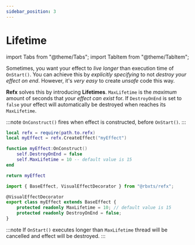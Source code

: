 ```yaml
---
sidebar_position: 3
---
```


# Lifetime

import Tabs from "@theme/Tabs";
import TabItem from "@theme/TabItem";

Sometimes, you want your effect to *live longer* than execution time of `OnStart()`.
You can achieve this by *explicitly specifying* to not *destroy your effect on end*.
However, it's *very easy* to create *unsafe* code this way.

**Refx** solves this by introducing **Lifetimes**. `MaxLifetime` is the *maximum* amount of seconds that *your effect can exist* for.
If `DestroyOnEnd` is set to `false` your effect will automatically be destroyed when reaches its `MaxLifetime`.

:::note
`OnConstruct()` fires when effect is constructed, before `OnStart()`.
:::

<Tabs groupId="languages">
<TabItem value="Luau">

```lua title="myEffect.lua" showLineNumbers
local refx = require(path.to.refx)
local myEffect = refx.CreateEffect("myEffect")

function myEffect:OnConstruct()
    self.DestroyOnEnd = false
    self.MaxLifetime = 10 -- default value is 15
end

return myEffect
```

</TabItem>
<TabItem value="TypeScript" default>

```ts title="myEffect.ts" showLineNumbers
import { BaseEffect, VisualEffectDecorator } from "@rbxts/refx";

@VisualEffectDecorator
export class myEffect extends BaseEffect {
    protected readonly MaxLifetime = 10; // default value is 15
    protected readonly DestroyOnEnd = false;
}
```

</TabItem>
</Tabs>

:::note
If `OnStart()` executes longer than `MaxLifetime` thread will be cancelled and effect will be destroyed.
:::